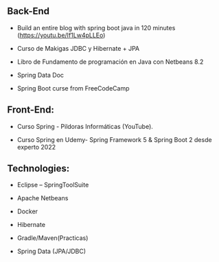## Back-End 

- Build an entire blog with spring boot java in 120 minutes (https://youtu.be/If1Lw4pLLEo) 

- Curso de Makigas JDBC y Hibernate + JPA 

- Libro de Fundamento de programación en Java con Netbeans 8.2 

- Spring Data Doc 

- Spring Boot curse from FreeCodeCamp 
 
## Front-End: 

- Curso Spring - Pildoras Informáticas (YouTube). 

- Curso Spring en Udemy-  Spring Framework 5  & Spring Boot 2 desde experto  2022 

 
## Technologies: 

- Eclipse – SpringToolSuite 

- Apache Netbeans

- Docker 

- Hibernate  

- Gradle/Maven(Practicas) 

- Spring Data (JPA/JDBC) 